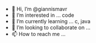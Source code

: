 - 👋 Hi, I’m @giannismavr
- 👀 I’m interested in ... code
- 🌱 I’m currently learning ... c, java
- 💞️ I’m looking to collaborate on ...
- 📫 How to reach me ...

<!---
giannismavr/giannismavr is a ✨ special ✨ repository because its `README.md` (this file) appears on your GitHub profile.
You can click the Preview link to take a look at your changes.
--->

